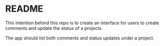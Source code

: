 # README

This intention behind this repo is to create an interface for 
users to create comments and update the status of a projects.

The app should list both comments and status updates under a project.
